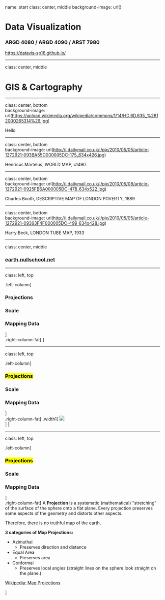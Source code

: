 name: start
class: center, middle
background-image: url()

# Data Visualization
                
### ARGD 4080 / ARGD 4090 / ARST 7980

<https://datavis-sp16.github.io/>

---
class: center, middle


# GIS & Cartography

---
class: center, bottom  
background-image: url(https://upload.wikimedia.org/wikipedia/commons/1/14/HD.6D.635_%2812000265314%29.jpg)

Hello

---
class: center, bottom  
background-image: url(http://i.dailymail.co.uk/i/pix/2010/05/05/article-1272921-093BA55C000005DC-175_634x426.jpg)

Henricus Martelus, WORLD MAP, c1490 

---
class: center, bottom  
background-image: url(http://i.dailymail.co.uk/i/pix/2010/05/08/article-1272921-0925FB6A000005DC-478_634x522.jpg)

Charles Booth, DESCRIPTIVE MAP OF LONDON POVERTY, 1889

---
class: center, bottom  
background-image: url(http://i.dailymail.co.uk/i/pix/2010/05/05/article-1272921-09363F4F000005DC-499_634x428.jpg)

Harry Beck, LONDON TUBE MAP, 1933

---
class: center, middle

### [earth.nullschool.net](earth.nullschool.net)

---
class: left, top
                
.left-column[
### Projections
### Scale
### Mapping Data
]	
.right-column-fat[
]

---
class: left, top
                
.left-column[
### <mark>Projections</mark>
### Scale
### Mapping Data
]	
.right-column-fat[
.width1[
![](http://kartoweb.itc.nl/geometrics/Bitmaps/geographic%20coordinate%20system.gif)  
]
]

---
class: left, top
                
.left-column[
### <mark>Projections</mark>
### Scale
### Mapping Data
]	
.right-column-fat[
A **Projection** is a systematic (mathematical) "stretching" of the surface of the sphere onto a flat plane.  Every projection preserves some aspects of the geometry and distorts other aspects.  

Therefore, there is no truthful map of the earth.

**3 categories of Map Projections:**

* Azimuthal
	* Preserves direction and distance
* Equal Area
	* Preserves area
* Conformal
	* Preserves local angles (straight lines on the sphere look straight on the plane.)

[Wikipedia: Map Projections](https://en.wikipedia.org/wiki/Map_projection)

]



